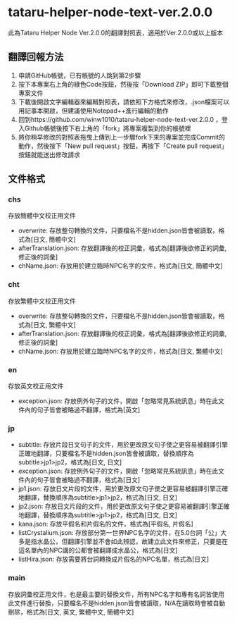 # tataru-helper-node-text-ver.2.0.0
此為Tataru Helper Node Ver.2.0.0的翻譯對照表，適用於Ver.2.0.0或以上版本

## 翻譯回報方法
1. 申請GitHub帳號，已有帳號的人跳到第2步驟
2. 按下本專案右上角的綠色Code按鈕，然後按「Download ZIP」即可下載整個專案文件
3. 下載後開啟文字編輯器來編輯對照表，請依照下方格式來修改，.json檔案可以用記事本開啟，但建議使用Notepad++進行編輯的動作
4. 回到https://github.com/winw1010/tataru-helper-node-text-ver.2.0.0 ，登入Github帳號後按下右上角的「fork」將專案複製到你的帳號裡
5. 將你稍早修改的對照表拖曳上傳到上一步驟fork下來的專案並完成Commit的動作，然後按下「New pull request」按鈕，再按下「Create pull request」按鈕就能送出修改請求

## 文件格式
### chs
存放簡體中文校正用文件
* overwrite: 存放整句轉換的文件，只要檔名不是hidden.json皆會被讀取，格式為[日文, 簡體中文]
* afterTranslation.json: 存放翻譯後的校正詞彙，格式為[翻譯後欲修正的詞彙, 修正後的詞彙]
* chName.json: 存放用於建立臨時NPC名字的文件，格式為[日文, 簡體中文]
### cht
存放繁體中文校正用文件
* overwrite: 存放整句轉換的文件，只要檔名不是hidden.json皆會被讀取，格式為[日文, 繁體中文]
* afterTranslation.json: 存放翻譯後的校正詞彙，格式為[翻譯後欲修正的詞彙, 修正後的詞彙]
* chName.json: 存放用於建立臨時NPC名字的文件，格式為[日文, 繁體中文]
### en
存放英文校正用文件
* exception.json: 存放例外句子的文件，開啟「忽略常見系統訊息」時在此文件內的句子皆會被略過不翻譯，格式為[英文]
### jp
* subtitle: 存放片段日文句子的文件，用於更改原文句子使之更容易被翻譯引擎正確地翻譯，只要檔名不是hidden.json皆會被讀取，替換順序為subtitle>jp1>jp2，格式為[日文, 日文]
* exception.json: 存放例外句子的文件，開啟「忽略常見系統訊息」時在此文件內的句子皆會被略過不翻譯，格式為[日文]
* jp1.json: 存放日文片段的文件，用於更改原文句子使之更容易被翻譯引擎正確地翻譯，替換順序為subtitle>jp1>jp2，格式為[日文, 日文]
* jp2.json: 存放日文片段的文件，用於更改原文句子使之更容易被翻譯引擎正確地翻譯，替換順序為subtitle>jp1>jp2，格式為[日文, 日文]
* kana.json: 存放平假名和片假名的文件，格式為[平假名, 片假名]
* listCrystalium.json: 存放部分第一世界NPC名字的文件，在5.0台詞「公」大多是指水晶公，但翻譯引擎並不會如此辨認，故建立此文件來修正，只要是在這名單內的NPC講的公都會被翻譯成水晶公，格式為[日文]
* listHira.json: 存放需要將台詞轉換成片假名的NPC名單，格式為[日文]
### main
存放詞彙校正用文件，也是最主要的替換文件，所有NPC名字和專有名詞皆使用此文件進行替換，只要檔名不是hidden.json皆會被讀取，N/A在讀取時會被自動刪除，格式為[日文, 英文, 繁體中文, 簡體中文]
